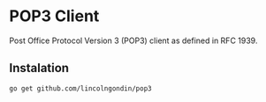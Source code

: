 # POP3 Client
Post Office Protocol Version 3 (POP3) client as defined in RFC 1939.

## Instalation
```
go get github.com/lincolngondin/pop3
```
